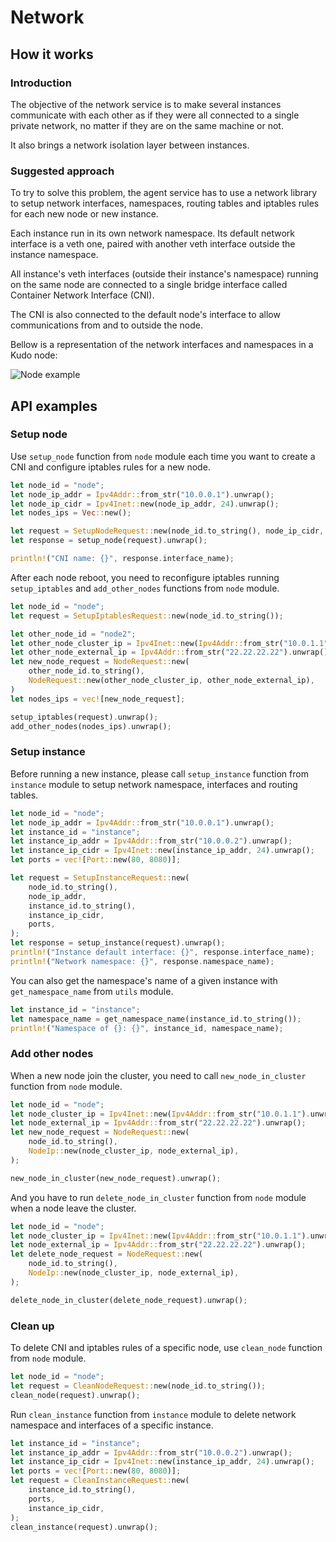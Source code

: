# Network

## How it works

### Introduction

The objective of the network service is to make several instances communicate with each other as if they were all connected to a single private network, no matter if they are on the same machine or not.

It also brings a network isolation layer between instances.

### Suggested approach

To try to solve this problem, the agent service has to use a network library to setup network interfaces, namespaces, routing tables and iptables rules for each new node or new instance.

Each instance run in its own network namespace. Its default network interface is a veth one, paired with another veth interface outside the instance namespace.

All instance's veth interfaces (outside their instance's namespace) running on the same node are connected to a single bridge interface called Container Network Interface (CNI).

The CNI is also connected to the default node's interface to allow communications from and to outside the node.

Bellow is a representation of the network interfaces and namespaces in a Kudo node:

![Node example](schema.png)

## API examples

### Setup node

Use `setup_node` function from `node` module each time you want to create a CNI and configure
iptables rules for a new node.

```rust
let node_id = "node";
let node_ip_addr = Ipv4Addr::from_str("10.0.0.1").unwrap();
let node_ip_cidr = Ipv4Inet::new(node_ip_addr, 24).unwrap();
let nodes_ips = Vec::new();

let request = SetupNodeRequest::new(node_id.to_string(), node_ip_cidr, nodes_ips);
let response = setup_node(request).unwrap();

println!("CNI name: {}", response.interface_name);
```

After each node reboot, you need to reconfigure iptables running `setup_iptables` and
`add_other_nodes` functions from `node` module.

```rust
let node_id = "node";
let request = SetupIptablesRequest::new(node_id.to_string());

let other_node_id = "node2";
let other_node_cluster_ip = Ipv4Inet::new(Ipv4Addr::from_str("10.0.1.1").unwrap(), 24).unwrap();
let other_node_external_ip = Ipv4Addr::from_str("22.22.22.22").unwrap();
let new_node_request = NodeRequest::new(
    other_node_id.to_string(),
    NodeRequest::new(other_node_cluster_ip, other_node_external_ip),
)
let nodes_ips = vec![new_node_request];

setup_iptables(request).unwrap();
add_other_nodes(nodes_ips).unwrap();
```

### Setup instance

Before running a new instance, please call `setup_instance` function from `instance` module to setup
network namespace, interfaces and routing tables.

```rust
let node_id = "node";
let node_ip_addr = Ipv4Addr::from_str("10.0.0.1").unwrap();
let instance_id = "instance";
let instance_ip_addr = Ipv4Addr::from_str("10.0.0.2").unwrap();
let instance_ip_cidr = Ipv4Inet::new(instance_ip_addr, 24).unwrap();
let ports = vec![Port::new(80, 8080)];

let request = SetupInstanceRequest::new(
    node_id.to_string(),
    node_ip_addr,
    instance_id.to_string(),
    instance_ip_cidr,
    ports,
);
let response = setup_instance(request).unwrap();
println!("Instance default interface: {}", response.interface_name);
println!("Network namespace: {}", response.namespace_name);
```

You can also get the namespace's name of a given instance with `get_namespace_name` from `utils`
module.

```rust
let instance_id = "instance";
let namespace_name = get_namespace_name(instance_id.to_string());
println!("Namespace of {}: {}", instance_id, namespace_name);
```

### Add other nodes

When a new node join the cluster, you need to call `new_node_in_cluster` function from `node`
module.

```rust
let node_id = "node";
let node_cluster_ip = Ipv4Inet::new(Ipv4Addr::from_str("10.0.1.1").unwrap(), 24).unwrap();
let node_external_ip = Ipv4Addr::from_str("22.22.22.22").unwrap();
let new_node_request = NodeRequest::new(
    node_id.to_string(),
    NodeIp::new(node_cluster_ip, node_external_ip),
);

new_node_in_cluster(new_node_request).unwrap();
```

And you have to run `delete_node_in_cluster` function from `node` module when a node leave the
cluster.

```rust
let node_id = "node";
let node_cluster_ip = Ipv4Inet::new(Ipv4Addr::from_str("10.0.1.1").unwrap(), 24).unwrap();
let node_external_ip = Ipv4Addr::from_str("22.22.22.22").unwrap();
let delete_node_request = NodeRequest::new(
    node_id.to_string(),
    NodeIp::new(node_cluster_ip, node_external_ip),
);

delete_node_in_cluster(delete_node_request).unwrap();
```

### Clean up

To delete CNI and iptables rules of a specific node, use `clean_node` function from `node` module.

```rust
let node_id = "node";
let request = CleanNodeRequest::new(node_id.to_string());
clean_node(request).unwrap();
```

Run `clean_instance` function from `instance` module to delete network namespace and interfaces of a
specific instance.

```rust
let instance_id = "instance";
let instance_ip_addr = Ipv4Addr::from_str("10.0.0.2").unwrap();
let instance_ip_cidr = Ipv4Inet::new(instance_ip_addr, 24).unwrap();
let ports = vec![Port::new(80, 8080)];
let request = CleanInstanceRequest::new(
    instance_id.to_string(),
    ports,
    instance_ip_cidr,
);
clean_instance(request).unwrap();
```
